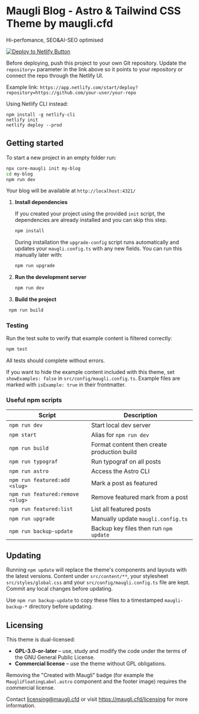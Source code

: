 # Maugli Blog - Astro & Tailwind CSS Theme by maugli.cfd

Hi-perfomance, SEO&AI-SEO optimised

[![Deploy to Netlify Button](https://www.netlify.com/img/deploy/button.svg)](https://app.netlify.com/start/deploy?repository=https://github.com/dashapps/maugli-astro-theme)

Before deploying, push this project to your own Git repository. Update the
`repository=` parameter in the link above so it points to your repository or
connect the repo through the Netlify UI.

Example link:
`https://app.netlify.com/start/deploy?repository=https://github.com/your-user/your-repo`

Using Netlify CLI instead:

```
npm install -g netlify-cli
netlify init
netlify deploy --prod
```

## Getting started

To start a new project in an empty folder run:

```bash
npx core-maugli init my-blog
cd my-blog
npm run dev
```

Your blog will be available at `http://localhost:4321/`

1. **Install dependencies**

   If you created your project using the provided `init` script, the
   dependencies are already installed and you can skip this step.

   ```bash
   npm install
   ```

   During installation the `upgrade-config` script runs automatically
   and updates your `maugli.config.ts` with any new fields. You can run
   this manually later with:

   ```bash
   npm run upgrade
   ```

2. **Run the development server**

   ```bash
   npm run dev
   ```

3. **Build the project**

```bash
 npm run build
```

### Testing

Run the test suite to verify that example content is filtered correctly:

```bash
npm test
```

All tests should complete without errors.

If you want to hide the example content included with this theme, set
`showExamples: false` in `src/config/maugli.config.ts`. Example files are
marked with `isExample: true` in their frontmatter.

### Useful npm scripts

| Script                           | Description                                 |
| -------------------------------- | ------------------------------------------- |
| `npm run dev`                    | Start local dev server                      |
| `npm start`                      | Alias for `npm run dev`                     |
| `npm run build`                  | Format content then create production build |
| `npm run typograf`               | Run typograf on all posts                   |
| `npm run astro`                  | Access the Astro CLI                        |
| `npm run featured:add <slug>`    | Mark a post as featured                     |
| `npm run featured:remove <slug>` | Remove featured mark from a post            |
| `npm run featured:list`          | List all featured posts                     |
| `npm run upgrade`                | Manually update `maugli.config.ts`          |
| `npm run backup-update`          | Backup key files then run `npm update`      |

## Updating

Running `npm update` will replace the theme's components and layouts with the latest versions. Content under `src/content/**`, your stylesheet `src/styles/global.css` and your `src/config/maugli.config.ts` file are kept. Commit any local changes before updating.

Use `npm run backup-update` to copy these files to a timestamped `maugli-backup-*` directory before updating.

## Licensing

This theme is dual-licensed:

- **GPL-3.0-or-later** – use, study and modify the code under the terms of the
  GNU General Public License.
- **Commercial license** – use the theme without GPL obligations.

Removing the "Created with Maugli" badge (for example the
`MaugliFloatingLabel.astro` component and the footer image) requires the
commercial license.

Contact <licensing@maugli.cfd> or visit
<https://maugli.cfd/licensing> for more information.
